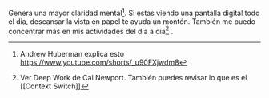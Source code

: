Genera una mayor claridad mental[^1]. Si estas viendo una pantalla digital todo el dia, descansar la vista en papel te ayuda un montón. También me puedo concentrar más en mis actividades del día a día[^2] .

[^1]: Andrew Huberman explica esto  https://www.youtube.com/shorts/_u90FXjwdm8
[^2]: Ver Deep Work de Cal Newport. También puedes revisar lo que es el [[Context Switch]]